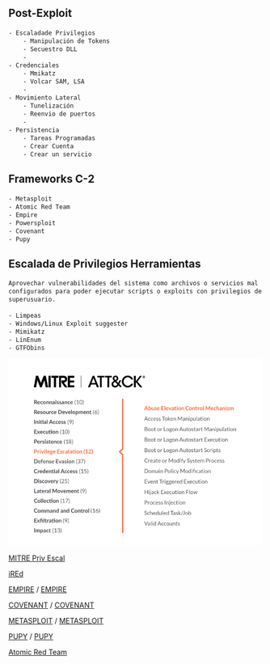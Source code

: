 ## Post-Exploit

	- Escaladade Privilegios
		- Manipulación de Tokens
		- Secuestro DLL
		- 
	- Credenciales
		- Mmikatz
		- Volcar SAM, LSA
		-
	- Movimiento Lateral
		- Tunelización
		- Reenvio de puertos
		-
	- Persistencia
		- Tareas Programadas
		- Crear Cuenta
		- Crear un servicio
		

## Frameworks C-2

	- Metasploit		
	- Atomic Red Team
	- Empire	
	- Powersploit
	- Covenant
	- Pupy

## Escalada de Privilegios Herramientas

	Aprovechar vulnerabilidades del sistema como archivos o servicios mal configurados para poder ejecutar scripts o exploits con privilegios de superusuario.

	- Limpeas
	- Windows/Linux Exploit suggester
	- Mimikatz
	- LinEnum
	- GTFObins


![Screenshot](img/A1.png)

[MITRE Priv Escal](https://attack.mitre.org/tactics/TA0004/)

[iREd](https://www.ired.team/offensive-security/privilege-escalation)

[EMPIRE](https://www.hackingarticles.in/hacking-with-empire-powershell-post-exploitation-agent/) / [EMPIRE](https://bc-security.gitbook.io/empire-wiki/)

[COVENANT](https://www.hackingarticles.in/covenant-for-pentester-basics/) / [COVENANT](https://github.com/cobbr/Covenant/wiki)

[METASPLOIT](https://github.com/security-cheatsheet/metasploit-cheat-sheet) / [METASPLOIT](https://www.offensive-security.com/metasploit-unleashed/)

[PUPY](https://www.hackingarticles.in/command-control-tool-pupy/) / [PUPY](https://ptestmethod.readthedocs.io/en/latest/pupy.html#all-platforms)

[Atomic Red Team](https://github.com/redcanaryco/atomic-red-team)

